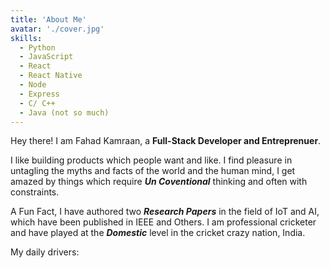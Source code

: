 ```yaml
---
title: 'About Me'
avatar: './cover.jpg'
skills:
  - Python
  - JavaScript
  - React
  - React Native
  - Node
  - Express
  - C/ C++
  - Java (not so much)
---
```


Hey there! I am Fahad Kamraan, a **Full-Stack Developer and Entreprenuer**.

I like building products which people want and like. I find pleasure in untagling the myths and facts of the world and the human mind, I get amazed by things which require ***Un Coventional*** thinking and often with constraints. 

A Fun Fact, I have authored two ***Research Papers*** in the field of IoT and AI, which have been published in IEEE and Others. I am professional cricketer and have played at the ***Domestic*** level in the cricket crazy nation, India.

My daily drivers:
